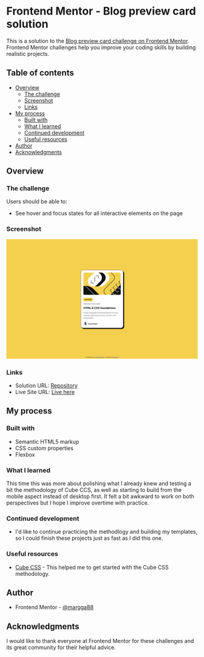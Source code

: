 # Frontend Mentor - Blog preview card solution

This is a solution to the [Blog preview card challenge on Frontend Mentor](https://www.frontendmentor.io/challenges/blog-preview-card-ckPaj01IcS). Frontend Mentor challenges help you improve your coding skills by building realistic projects. 

## Table of contents

- [Overview](#overview)
  - [The challenge](#the-challenge)
  - [Screenshot](#screenshot)
  - [Links](#links)
- [My process](#my-process)
  - [Built with](#built-with)
  - [What I learned](#what-i-learned)
  - [Continued development](#continued-development)
  - [Useful resources](#useful-resources)
- [Author](#author)
- [Acknowledgments](#acknowledgments)


## Overview

### The challenge

Users should be able to:

- See hover and focus states for all interactive elements on the page

### Screenshot

![](./preview.png)

### Links

- Solution URL: [Repository](https://github.com/margga88/Blog-preview-card)
- Live Site URL: [Live here](https://your-live-site-url.com)

## My process

### Built with

- Semantic HTML5 markup
- CSS custom properties
- Flexbox


### What I learned

This time this was more about polishing what I already knew and testing a bit the methodology of Cube CCS, as well as starting to build from the mobile aspect instead of desktop first. It felt a bit awkward to work on both perspectives but I hope I improve overtime with practice.

### Continued development

- I'd like to continue practicing the methodlogy and building my templates, so I could finish these projects just as fast as I did this one. 

### Useful resources

- [Cube CSS](https://blog.logrocket.com/cube-css-alternative-css-methodology/) - This helped me to get started with the Cube CSS methodology.


## Author

- Frontend Mentor - [@margga88](https://www.frontendmentor.io/profile/margga88)


## Acknowledgments

I would like to thank everyone at Frontend Mentor for these challenges and its great community for their helpful advice.

